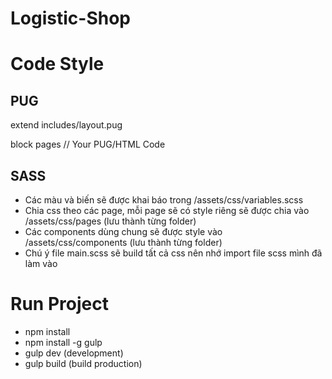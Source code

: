 # Logistic-Shop

# Code Style
## PUG
extend includes/layout.pug

block pages
  // Your PUG/HTML Code

## SASS
- Các màu và biến sẽ được khai báo trong /assets/css/variables.scss
- Chia css theo các page, mỗi page sẽ có style riêng sẽ được chia vào /assets/css/pages (lưu thành từng folder)
- Các components dùng chung sẽ được style vào /assets/css/components (lưu thành từng folder)
- Chú ý file main.scss sẽ build tất cả css nên nhớ import file scss mình đã làm vào

# Run Project
- npm install
- npm install -g gulp 
- gulp dev (development)
- gulp build (build production)